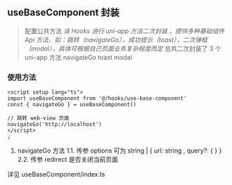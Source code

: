 ## useBaseComponent 封装

> 配置公共方法
> _该 Hooks 进行 uni-app 方法二次封装 ，提供多种基础组件 Api 方法，如：跳转（navigateGo），成功提示（toast），二次弹框（modal），具体可根据自己页面业务复杂程度而定_
> 总共二次封装了 3 个 uni-app 方法 navigateGo toast modal

### 使用方法

```vue
<script setup lang="ts">
import useBaseComponent from '@/hooks/use-base-component'
const { navigateGo } = useBaseComponent()

// 跳转 web-view 页面
navigateGo('http://localhost')
</script>
;
```

1. navigateGo 方法
   1.1. 传参 options 可为 string | { url: string , query?: { } }
   2.2. 传参 redirect 是否关闭当前页面

详见 useBaseComponent/index.ts
